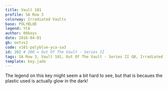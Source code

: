 ```yaml
---
title: Vault 101
profile: SA Row 3
colorway: Irradiated Vaults
base: POLYBLUE
legend: YCA
author: 00keys
date: 2016-04-01
gb: ootvs2
code: v101-polyblue-yca-sa3
id: 202 # 200 = Out Of The Vault - Series II
tags: SA Row 3, Vault 101, Out Of The Vault - Series II GB, Irradiated Vaults, Irradiated Vaults Kit
template: key.jade
---
```


The legend on this key might seem a bit hard to see, but that is becaues the plastic used is actually glow in the dark!

